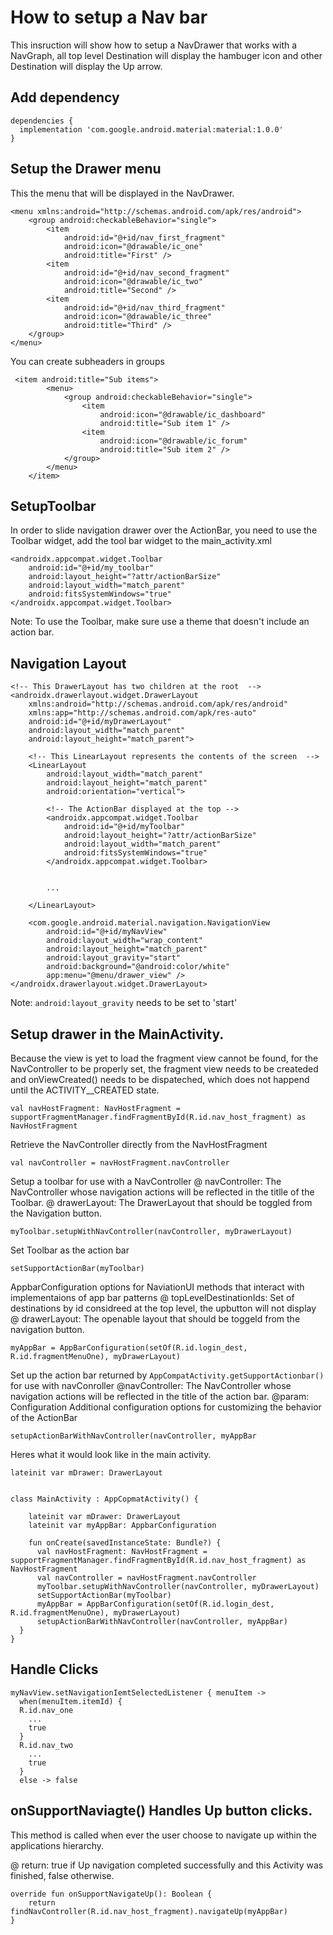 # How to setup a Nav bar
This insruction will show how to setup a NavDrawer that works with a NavGraph, all top level Destination will display the hambuger icon and other Destination will display the Up arrow. 

## Add dependency
```
dependencies {
  implementation 'com.google.android.material:material:1.0.0'
}
```

## Setup the Drawer menu
This the menu that will be displayed in the NavDrawer. 
```
<menu xmlns:android="http://schemas.android.com/apk/res/android">
    <group android:checkableBehavior="single">
        <item
            android:id="@+id/nav_first_fragment"
            android:icon="@drawable/ic_one"
            android:title="First" />
        <item
            android:id="@+id/nav_second_fragment"
            android:icon="@drawable/ic_two"
            android:title="Second" />
        <item
            android:id="@+id/nav_third_fragment"
            android:icon="@drawable/ic_three"
            android:title="Third" />
    </group>
</menu>
```
You can create subheaders in groups
```
 <item android:title="Sub items">
        <menu>
            <group android:checkableBehavior="single">
                <item
                    android:icon="@drawable/ic_dashboard"
                    android:title="Sub item 1" />
                <item
                    android:icon="@drawable/ic_forum"
                    android:title="Sub item 2" />
            </group>
        </menu>
    </item>

```

## SetupToolbar
In order to slide navigation drawer over the ActionBar, you need to use the Toolbar widget, add the tool bar widget to the main_activity.xml

```
<androidx.appcompat.widget.Toolbar
    android:id="@+id/my_toolbar"
    android:layout_height="?attr/actionBarSize"
    android:layout_width="match_parent"
    android:fitsSystemWindows="true"
</androidx.appcompat.widget.Toolbar>
```

Note: To use the Toolbar, make sure use a theme that doesn't include an action bar. 


## Navigation Layout

```
<!-- This DrawerLayout has two children at the root  -->
<androidx.drawerlayout.widget.DrawerLayout
    xmlns:android="http://schemas.android.com/apk/res/android"
    xmlns:app="http://schemas.android.com/apk/res-auto"
    android:id="@+id/myDrawerLayout"
    android:layout_width="match_parent"
    android:layout_height="match_parent">
    
    <!-- This LinearLayout represents the contents of the screen  -->
    <LinearLayout
        android:layout_width="match_parent"
        android:layout_height="match_parent"
        android:orientation="vertical">

        <!-- The ActionBar displayed at the top -->
        <androidx.appcompat.widget.Toolbar
            android:id="@+id/myToolbar"
            android:layout_height="?attr/actionBarSize"
            android:layout_width="match_parent"
            android:fitsSystemWindows="true"
        </androidx.appcompat.widget.Toolbar>

      
        ... 
        
    </LinearLayout>

    <com.google.android.material.navigation.NavigationView
        android:id="@+id/myNavView"
        android:layout_width="wrap_content"
        android:layout_height="match_parent"
        android:layout_gravity="start"
        android:background="@android:color/white"
        app:menu="@menu/drawer_view" />
</androidx.drawerlayout.widget.DrawerLayout>

```
Note: `android:layout_gravity` needs to be set to 'start'

## Setup drawer in the MainActivity.
Because the view is yet to load the fragment view cannot be found, for the NavController to be properly set, the fragment view needs to be createded and onViewCreated() needs to be dispateched, which does not happend until the ACTIVITY__CREATED state. 
```
val navHostFragment: NavHostFragment = supportFragmentManager.findFragmentById(R.id.nav_host_fragment) as NavHostFragment
```

Retrieve the NavController directly from the NavHostFragment
```
val navController = navHostFragment.navController
```

Setup a toolbar for use with a NavController
@ navController: The NavController whose navigation actions will be reflected in the titlle of the Toolbar. 
@ drawerLayout: The DrawerLayout that should be toggled from the Navigation button.
```
myToolbar.setupWithNavController(navController, myDrawerLayout)
```

Set Toolbar as the action bar
```
setSupportActionBar(myToolbar)
```

AppbarConfiguration options for NaviationUI methods that interact with implementaions of app bar patterns
@ topLevelDestinationIds: Set of destinations by id considreed at the top level, the upbutton will not display
@ drawerLayout: The openable layout that should be toggeld from the navigation button. 
```
myAppBar = AppBarConfiguration(setOf(R.id.login_dest, R.id.fragmentMenuOne), myDrawerLayout)
```


Set up the action bar returned by `AppCompatActivity.getSupportActionbar()` for use with navConroller
@navController: The NavController whose navigation actions will be reflected in the title of the action bar. 
@param: Configuration Additional configuration options for customizing the behavior of the  ActionBar
```
setupActionBarWithNavController(navController, myAppBar
```


Heres what it would look like in the main activity. 
```
lateinit var mDrawer: DrawerLayout


class MainActivity : AppCopmatActivity() {

    lateinit var mDrawer: DrawerLayout
    lateinit var myAppBar: AppbarConfiguration
    
    fun onCreate(savedInstanceState: Bundle?) {
      val navHostFragment: NavHostFragment = supportFragmentManager.findFragmentById(R.id.nav_host_fragment) as NavHostFragment
      val navController = navHostFragment.navController
      myToolbar.setupWithNavController(navController, myDrawerLayout)
      setSupportActionBar(myToolbar)
      myAppBar = AppBarConfiguration(setOf(R.id.login_dest, R.id.fragmentMenuOne), myDrawerLayout)
      setupActionBarWithNavController(navController, myAppBar)
  }
}
```


## Handle Clicks
```
myNavView.setNavigationIemtSelectedListener { menuItem -> 
  when(menuItem.itemId) {
  R.id.nav_one
    ...
    true
  }
  R.id.nav_two
    ...
    true
  }
  else -> false
```

## onSupportNaviagte() Handles Up button clicks.
This method is called when ever the user choose to navigate up within the applications hierarchy.
  
@ return: true if Up navigation completed successfully and this Activity was finished, false otherwise.

```
override fun onSupportNavigateUp(): Boolean {
    return findNavController(R.id.nav_host_fragment).navigateUp(myAppBar)
}
```
